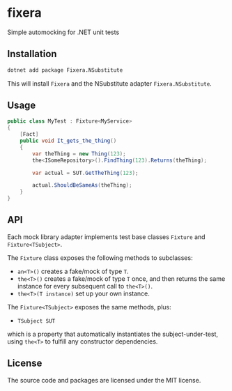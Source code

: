 # fixera

Simple automocking for .NET unit tests


## Installation

```bash
dotnet add package Fixera.NSubstitute
```

This will install `Fixera` and the NSubstitute adapter `Fixera.NSubstitute`.


## Usage

```csharp
public class MyTest : Fixture<MyService>
{
    [Fact]
    public void It_gets_the_thing()
    {
        var theThing = new Thing(123);
        the<ISomeRepository>().FindThing(123).Returns(theThing);

        var actual = SUT.GetTheThing(123);

        actual.ShouldBeSameAs(theThing);
    }
}
```


## API

Each mock library adapter implements test base classes `Fixture` and `Fixture<TSubject>`.

The `Fixture` class exposes the following methods to subclasses:

- `an<T>()` creates a fake/mock of type `T`.
- `the<T>()` creates a fake/mock of type `T` once, and then returns the same instance for every subsequent call to `the<T>()`.
- `the<T>(T instance)` set up your own instance.

The `Fixture<TSubject>` exposes the same methods, plus:

- `TSubject SUT`

which is a property that automatically instantiates the subject-under-test, using `the<T>`
to fulfill any constructor dependencies.


## License

The source code and packages are licensed under the MIT license.
